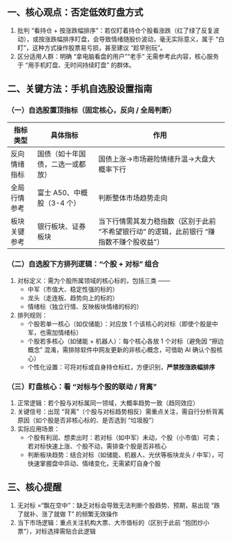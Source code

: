 ## 一、核心观点：否定低效盯盘方式

1. 批判 “看持仓 + 按涨跌幅排序”：若仅盯着持仓个股看涨跌（红了绿了反复波动），或按涨跌幅排序盯盘，会导致情绪随股价波动，毫无实际意义，属于 “白盯”，这种方式操作股票易亏损，甚至建议 “趁早别玩”。
2. 区分适用人群：明确 “拿电脑看盘的用户”“老手” 无需参考此内容，核心服务于 “用手机盯盘、无时间持续盯盘” 的群体。

## 二、关键方法：手机自选股设置指南

### （一）自选股置顶指标（固定核心，反向 / 全局判断）

| 指标类型     | 具体指标                         | 作用                                                         |
| ------------ | -------------------------------- | ------------------------------------------------------------ |
| 反向情绪指标 | 国债（如十年国债，二选一或都放） | 国债上涨→市场避险情绪升温→大盘大概率下行                     |
| 全局行情参考 | 富士 A50、中概股（3-4 个）       | 判断整体市场趋势走向                                         |
| 板块关键参考 | 银行板块、证券板块               | 当下行情需其发力稳指数（区别于此前 “不希望银行动” 的逻辑，此前银行 “赚指数不赚个股收益”） |

### （二）自选股下方排列逻辑：“个股 + 对标” 组合

1. 对标定义：需为个股所属领域的核心标的，包括三类 ——
   - 中军（市值大、稳定性强的标的）
   - 龙头（走连板、趋势向上的标的）
   - 情绪标（独立行情、反映板块情绪的标的）
2. 排列规则：
   - 个股若单一核心（如仅储能）：对应放 1 个该核心的对标（即使个股是中军，也需加情绪标）
   - 个股若多核心（如储能 + 机器人）：每个核心各放 1 个对标（避免因 “擦边概念” 混淆，需排除软件中网友更新的非核心概念，可借助 AI 确认个股核心）
   - 个性化设置：可将对标或自身持仓标红，方便识别，**严禁按涨跌幅排序**

### （三）盯盘核心：看 “对标与个股的联动 / 背离”

1. 正常逻辑：若个股与对标属同一领域，大概率趋势一致（趋同效应）
2. 关键信号：出现 “背离”（个股与对标趋势相反）需重点关注，需自行分析背离原因（如个股是否非核心标的、是否选到 “垃圾股”）
3. 实际应用场景：
   - 个股有利润、想卖出时：若对标（如中军）未动，个股（小市值）可卖；若对标快速上涨、个股不动，需排查个股是否非核心
   - 判断板块趋势：结合对标（如储能、机器人、光伏等板块龙头 / 中军），可快速掌握盘中异动、情绪变化，无需紧盯自身个股

## 三、核心提醒

1. 无对标 =“飘在空中”：缺乏对标会导致无法判断个股趋势、预期，易出现 “跌了就补、涨了就做 T” 的频繁无效操作
2. 当下市场逻辑：重点关注机构大票、大市值标的（区别于此前 “抱团炒小票”），对标选择需贴合此逻辑